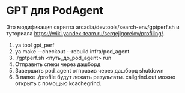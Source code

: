 # GPT для PodAgent

Это модификация скрипта arcadia/devtools/search-env/gptperf.sh и туториала https://wiki.yandex-team.ru/sergejjgorelov/profiling/.

1. ya tool gpt_perf
2. ya make --checkout --rebuild infra/pod_agent
3. ./gptperf.sh <путь_до_pod_agent> run
4. Отправить спеки через дашборд
5. Завершить pod_agent отправив через дашборд shutdown
6. В папке ./profile будут лежать результаты. callgrind.out можно открыть с помощью kcachegrind.

